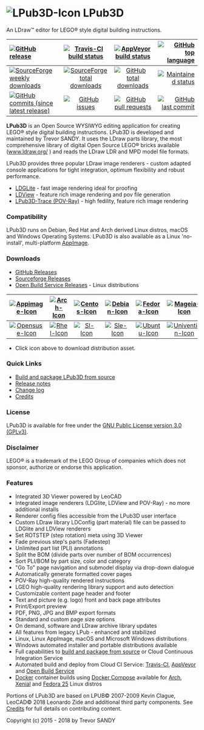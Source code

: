 # ![LPub3D-Icon][lpub3d-icon] LPub3D  
An LDraw™ editor for LEGO® style digital building instructions.

[![GitHub release][gh-rel-badge]][gh-rel-url]                                     |[![Travis-CI build status][travis-badge]][travis-url]         |[![AppVeyor build status][appveyor-badge]][appveyor-url]     |[![GitHub top language][gh-top-lang-badge]][gh-top-lang-url]
:---------------------------------------------------------------------------------|:------------------------------------------------------------:|:-----------------------------------------------------------:|---------------------------------------------------------------------------:
[![SourceForge weekly downloads][sf-dw-badge]][sf-dw-badge-url]                   |[![SourceForge total downloads][sf-dt-badge]][sf-dt-badge-url]|[![GitHub total downloads][gh-dl-badge]][gh-dl-url]          |[![Maintained status][maintained-badge]](README.md "Last edited 10-02-2018")
[![GitHub commits (since latest release)][gh-comm-since-badge]][gh-comm-since-url]|[![GitHub issues][gh-issue-badge]][gh-issue-url]              |[![GitHub pull requests][gh-pull-req-badge]][gh-pull-req-url]|[![GitHub last commit][gh-lst-commit-badge]][gh-lst-commit-url]

**LPub3D** is an Open Source WYSIWYG editing application for creating LEGO® style digital building instructions.
LPub3D is developed and maintained by Trevor SANDY. It uses the LDraw parts library, the most comprehensive
library of digital Open Source LEGO® bricks available (www.ldraw.org/ ) and reads the LDraw LDR and MPD model file formats.

LPub3D provides three popular LDraw image renderers - custom adapted console applications for tight integration, optimum flexibility and robust performance.
 - [LDGLite][ldglite-url] - fast image rendering ideal for proofing
 - [LDView][ldview-url] - feature rich image rendering and pov file generation
 - [LPub3D-Trace (POV-Ray)][povray-url] - high fedility, feature rich image rendering

### Compatibility
LPub3D runs on Debian, Red Hat and Arch derived Linux distros, macOS and Windows Operating Systems.
LPub3D is also available as a Linux 'no-install', multi-platform [AppImage][appimage-info-url].

### Downloads
 - [GitHub Releases][githubreleases]
 - [Sourceforge Releases][sfreleases]
 - [Open Build Service Releases][obsreleases] - Linux distributions

[![Appimage-Icon][appimage-icon]][appimage-url]|[![Arch-Icon][arch-icon]][arch-url]|[![Centos-Icon][centos-icon]][centos-url]|[![Debian-Icon][debian-icon]][debian-url]|[![Fedora-Icon][fedora-icon]][fedora-url]|[![Mageia-Icon][mageia-icon]][mageia-url]            |[![Macos-Icon][macos-icon]][macos-url]
:---------------------------------------------:|:---------------------------------:|:---------------------------------------:|:---------------------------------------:|:---------------------------------------:|:---------------------------------------------------:|:------------------------------------------:
[![Opensuse-Icon][opensuse-icon]][opensuse-url]|[![Rhel-Icon][rhel-icon]][rhel-url]|[![Sl-Icon][sl-icon]][sl-url]            |[![Sle-Icon][sle-icon]][sle-url]         |[![Ubuntu-Icon][ubuntu-icon]][ubuntu-url]|[![Univention-Icon][univention-icon]][univention-url]|[![Windows-Icon][windows-icon]][windows-url]

 - Click icon above to download distribution asset.

### Quick Links
 - [Build and package LPub3D from source][buildfromsource]
 - [Release notes][releasenotes]
 - [Change log][changelog]
 - [Credits][credits]

### License
LPub3D is available for free under the [GNU Public License version 3.0 (GPLv3)][copying].

### Disclaimer
LEGO® is a trademark of the LEGO Group of companies which does not sponsor, authorize or endorse this application.

### Features
 - Integrated 3D Viewer powered by LeoCAD
 - Integrated image renderers (LDGlite, LDView and POV-Ray) - no more additional installs
 - Renderer config files accessible from the LPub3D user interface
 - Custom LDraw library LDConfig (part material) file can be passed to LDGlite and LDView renderers
 - Set ROTSTEP (step rotation) meta using 3D Viewer
 - Fade previous step's parts (Fadestep)
 - Unlimited part list (PLI) annotations
 - Split the BOM (divide parts over number of BOM occurrences)
 - Sort PLI/BOM by part size, color and category
 - "Go To" page navigation and submodel display via drop-down dialogue
 - Automatically generate formatted cover pages
 - POV-Ray high-quality rendered instructions
 - LGEO high-quality rendering library support and auto detection
 - Customizable content page header and footer
 - Text and picture (e.g. logo) front and back page attributes
 - Print/Export preview
 - PDF, PNG, JPG and BMP export formats
 - Standard and custom page size options
 - On demand, software and LDraw archive library updates
 - All features from legacy LPub - enhanced and stabilized
 - Linux, Linux AppImage, macOS and Microsoft Windows distributions
 - Windows automated installer and portable distributions available
 - Full capabilities to [build and package from source][buildfromsource] or Cloud Continuous Integration Service
 - Automated build and deploy from Cloud CI Service: [Travis-CI][travis-url], [AppVeyor][appveyor-url] and [Open Build Service][obs-url]
 - [Docker][dockerinstall] container builds using [Docker Compose][dockercomposefile] available for [Arch][dockerarch], [Xenial][dockerxenial] and [Fedora 25][dockerfedora] Linux distros

 Portions of LPub3D are based on LPUB© 2007-2009 Kevin Clague, LeoCAD© 2018 Leonardo Zide and additional third party components. See [Credits][credits] for full details on contributing content.

[lpub3d-icon]:         https://raw.githubusercontent.com/trevorsandy/lpub3d/master/mainApp/resources/lpub3d128.png
[changelog]:           https://github.com/trevorsandy/lpub3d/blob/master/mainApp/docs/README.txt
[releasenotes]:        https://github.com/trevorsandy/lpub3d/blob/master/mainApp/docs/RELEASE_NOTES.html
[credits]:             https://github.com/trevorsandy/lpub3d/blob/master/mainApp/docs/CREDITS.txt
[copying]:             https://github.com/trevorsandy/lpub3d/blob/master/mainApp/docs/COPYING.txt
[buildfromsource]:     https://github.com/trevorsandy/lpub3d/blob/master/builds/utilities/README.md

[ldglite-url]:         https://github.com/trevorsandy/ldglite
[ldview-url]:          https://github.com/trevorsandy/ldview/tree/qmake-build
[povray-url]:          https://github.com/trevorsandy/povray/tree/lpub3d/raytracer-cui

[sfreleases]:          https://sourceforge.net/projects/lpub3d/files/2.3.1
[githubreleases]:      https://github.com/trevorsandy/lpub3d/releases
[obsreleases]:         https://software.opensuse.org//download.html?project=home:trevorsandy&package=lpub3d
[travis-badge]:        https://img.shields.io/travis/trevorsandy/lpub3d.svg?label=travis
[travis-url]:          https://travis-ci.org/trevorsandy/lpub3d

[appveyor-badge]:      https://img.shields.io/appveyor/ci/trevorsandy/lpub3d.svg?label=appveyor
[appveyor-url]:        https://ci.appveyor.com/project/trevorsandy/lpub3d

[gh-rel-badge]:        https://img.shields.io/github/release/trevorsandy/lpub3d.svg
[gh-rel-url]:          https://github.com/trevorsandy/lpub3d/releases/latest

[gh-dl-badge]:         https://img.shields.io/github/downloads/trevorsandy/lpub3d/total.svg
[gh-dl-url]:           https://github.com/trevorsandy/lpub3d/releases/latest

[gh-issue-badge]:      https://img.shields.io/github/issues/trevorsandy/lpub3d.svg
[gh-issue-url]:        https://github.com/trevorsandy/lpub3d/issues

[gh-pull-req-badge]:   https://img.shields.io/github/issues-pr/trevorsandy/lpub3d.svg
[gh-pull-req-url]:     https://github.com/trevorsandy/lpub3d/pulls

[gh-lst-commit-badge]: https://img.shields.io/github/last-commit/trevorsandy/lpub3d.svg
[gh-lst-commit-url]:   https://github.com/trevorsandy/lpub3d/commits/master

[gh-top-lang-badge]:   https://img.shields.io/github/languages/top/trevorsandy/lpub3d.svg
[gh-top-lang-url]:     https://github.com/trevorsandy/lpub3d

[gh-comm-since-badge]: https://img.shields.io/github/commits-since/trevorsandy/lpub3d/latest.svg
[gh-comm-since-url]:   https://github.com/trevorsandy/lpub3d/commits/master

[sf-dw-badge]:         https://img.shields.io/sourceforge/dw/lpub3d.svg
[sf-dw-badge-url]:     https://sourceforge.net/projects/lpub3d

[sf-dt-badge]:         https://img.shields.io/sourceforge/dt/lpub3d.svg
[sf-dt-badge-url]:     https://sourceforge.net/projects/lpub3d

[maintained-badge]:    https://img.shields.io/maintenance/yes/2018.svg

[appimage-info-url]:   https://appimage.org/
[obs-url]:             https://build.opensuse.org/package/show/home:trevorsandy/lpub3d
[dockerinstall]:       https://www.docker.com/get-docker
[dockercomposefile]:   https://github.com/trevorsandy/lpub3d/blob/master/builds/linux/docker-compose/docker-compose-cibuild-linux.yml
[dockerarch]:          https://github.com/trevorsandy/lpub3d/blob/master/builds/linux/docker-compose/dockerfiles/Dockerfile-cibuild-archlinux
[dockerxenial]:        https://github.com/trevorsandy/lpub3d/blob/master/builds/linux/docker-compose/dockerfiles/Dockerfile-cibuild-ubuntu_xenial
[dockerfedora]:        https://github.com/trevorsandy/lpub3d/blob/master/builds/linux/docker-compose/dockerfiles/Dockerfile-cibuild-fedora

[appimage-icon]:       https://raw.githubusercontent.com/trevorsandy/lpub3d/master/builds/utilities/icons/appimage.png
[arch-icon]:           https://raw.githubusercontent.com/trevorsandy/lpub3d/master/builds/utilities/icons/arch.png
[centos-icon]:         https://raw.githubusercontent.com/trevorsandy/lpub3d/master/builds/utilities/icons/centos.png
[debian-icon]:         https://raw.githubusercontent.com/trevorsandy/lpub3d/master/builds/utilities/icons/debian.png
[fedora-icon]:         https://raw.githubusercontent.com/trevorsandy/lpub3d/master/builds/utilities/icons/fedora.png
[macos-icon]:          https://raw.githubusercontent.com/trevorsandy/lpub3d/master/builds/utilities/icons/macos.png
[mageia-icon]:         https://raw.githubusercontent.com/trevorsandy/lpub3d/master/builds/utilities/icons/mageia.png
[opensuse-icon]:       https://raw.githubusercontent.com/trevorsandy/lpub3d/master/builds/utilities/icons/opensuse.png
[rhel-icon]:           https://raw.githubusercontent.com/trevorsandy/lpub3d/master/builds/utilities/icons/rhel.png
[sl-icon]:             https://raw.githubusercontent.com/trevorsandy/lpub3d/master/builds/utilities/icons/sl.png
[sle-icon]:            https://raw.githubusercontent.com/trevorsandy/lpub3d/master/builds/utilities/icons/sle.png
[ubuntu-icon]:         https://raw.githubusercontent.com/trevorsandy/lpub3d/master/builds/utilities/icons/ubuntu.png
[univention-icon]:     https://raw.githubusercontent.com/trevorsandy/lpub3d/master/builds/utilities/icons/univention.png
[windows-icon]:        https://raw.githubusercontent.com/trevorsandy/lpub3d/master/builds/utilities/icons/windows.png

[windows-url]:         https://github.com/trevorsandy/lpub3d/releases/download/v2.3.1/LPub3D-2.3.1.1.965_20181002.exe
[macos-url]:           https://github.com/trevorsandy/lpub3d/releases/download/v2.3.1/LPub3D-2.3.1.1.965_20181002-macos.dmg
[appimage-url]:        https://github.com/trevorsandy/lpub3d/releases/download/v2.3.1/LPub3D-2.3.1.1.965_20181002-x86_64.AppImage

[arch-url]:            https://download.opensuse.org/repositories/home:/trevorsandy/Arch_Extra/
[centos-url]:          https://download.opensuse.org/repositories/home:/trevorsandy/CentOS_7/
[debian-url]:          https://download.opensuse.org/repositories/home:/trevorsandy/Debian_9.0/
[fedora-url]:          https://download.opensuse.org/repositories/home:/trevorsandy/Fedora_27/
[mageia-url]:          https://download.opensuse.org/repositories/home:/trevorsandy/Mageia_6/

[opensuse-url]:        https://download.opensuse.org/repositories/home:/trevorsandy/openSUSE_Factory/
[rhel-url]:            https://download.opensuse.org/repositories/home:/trevorsandy/RHEL_7/
[sl-url]:              https://download.opensuse.org/repositories/home:/trevorsandy/ScientificLinux_7/
[sle-url]:             https://download.opensuse.org/repositories/home:/trevorsandy/SLE_12_SP3/
[ubuntu-url]:          https://download.opensuse.org/repositories/home:/trevorsandy/xUbuntu_17.10/
[univention-url]:      https://download.opensuse.org/repositories/home:/trevorsandy/Univention_4.2/

Copyright (c) 2015 - 2018 by Trevor SANDY
